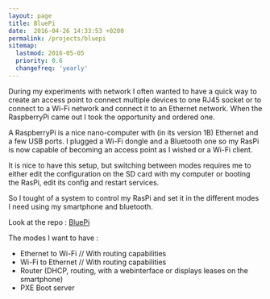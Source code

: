 ```yaml
---
layout: page
title: BluePi
date:  2016-04-26 14:33:53 +0200
permalink: /projects/bluepi
sitemap:
  lastmod: 2016-05-05
  priority: 0.6
  changefreq: 'yearly'
---
```


During my experiments with network I often wanted to have a quick way to create an access point to connect multiple devices to one RJ45 socket or to connect to a Wi-Fi network and connect it to an Ethernet network. When the RaspberryPi came out I took the opportunity and ordered one.

A RaspberryPi is a nice nano-computer with (in its version 1B) Ethernet and a few USB ports. I plugged a Wi-Fi dongle and a Bluetooth one so my RasPi is now capable of becoming an access point as I wished or a Wi-Fi client.

It is nice to have this setup, but switching between modes requires me to either edit the configuration on the SD card with my computer or booting the RasPi, edit its config and restart services.

So I tought of a system to control my RasPi and set it in the different modes I need using my smartphone and bluetooth.

Look at the repo : [BluePi](https://git.rousse.me/mrousse/BluePi)

The modes I want to have :

- Ethernet to Wi-Fi // With routing capabilities
- Wi-Fi to Ethernet // With routing capabilities
- Router (DHCP, routing, with a webinterface or displays leases on the smartphone)
- PXE Boot server
